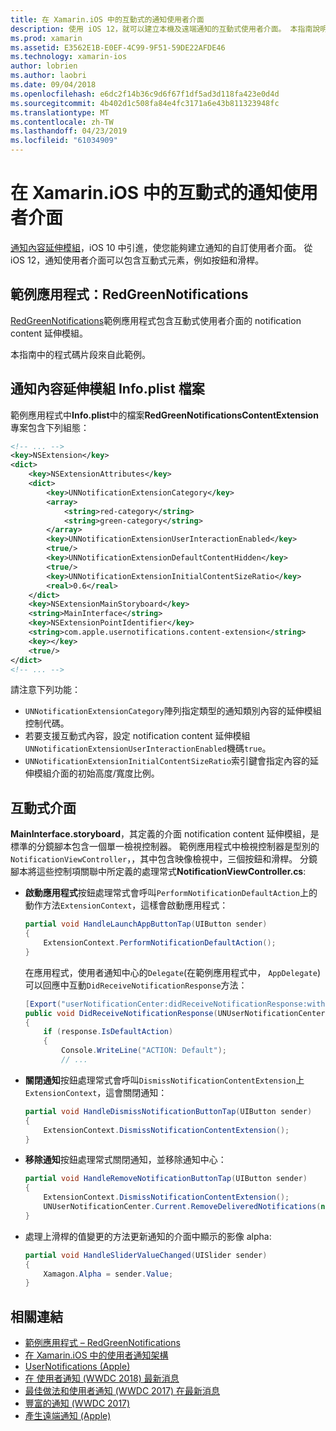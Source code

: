 ```yaml
---
title: 在 Xamarin.iOS 中的互動式的通知使用者介面
description: 使用 iOS 12，就可以建立本機及遠端通知的互動式使用者介面。 本指南說明如何使用 Xamarin.iOS 中使用這些功能。
ms.prod: xamarin
ms.assetid: E3562E1B-E0EF-4C99-9F51-59DE22AFDE46
ms.technology: xamarin-ios
author: lobrien
ms.author: laobri
ms.date: 09/04/2018
ms.openlocfilehash: e6dc2f14b36c9d6f67f1df5ad3d118fa423e0d4d
ms.sourcegitcommit: 4b402d1c508fa84e4fc3171a6e43b811323948fc
ms.translationtype: MT
ms.contentlocale: zh-TW
ms.lasthandoff: 04/23/2019
ms.locfileid: "61034909"
---
```

# <a name="interactive-notification-user-interfaces-in-xamarinios"></a>在 Xamarin.iOS 中的互動式的通知使用者介面

[通知內容延伸模組](~/ios/platform/user-notifications/advanced-user-notifications.md)，iOS 10 中引進，使您能夠建立通知的自訂使用者介面。 從 iOS 12，通知使用者介面可以包含互動式元素，例如按鈕和滑桿。

## <a name="sample-app-redgreennotifications"></a>範例應用程式：RedGreenNotifications

[RedGreenNotifications](https://developer.xamarin.com/samples/monotouch/iOS12/RedGreenNotifications)範例應用程式包含互動式使用者介面的 notification content 延伸模組。

本指南中的程式碼片段來自此範例。

## <a name="notification-content-extension-infoplist-file"></a>通知內容延伸模組 Info.plist 檔案

範例應用程式中**Info.plist**中的檔案**RedGreenNotificationsContentExtension**專案包含下列組態：

```xml
<!-- ... -->
<key>NSExtension</key>
<dict>
    <key>NSExtensionAttributes</key>
    <dict>
        <key>UNNotificationExtensionCategory</key>
        <array>
            <string>red-category</string>
            <string>green-category</string>
        </array>
        <key>UNNotificationExtensionUserInteractionEnabled</key>
        <true/>
        <key>UNNotificationExtensionDefaultContentHidden</key>
        <true/>
        <key>UNNotificationExtensionInitialContentSizeRatio</key>
        <real>0.6</real>
    </dict>
    <key>NSExtensionMainStoryboard</key>
    <string>MainInterface</string>
    <key>NSExtensionPointIdentifier</key>
    <string>com.apple.usernotifications.content-extension</string>
    <key></key>
    <true/>
</dict>
<!-- ... -->
```

請注意下列功能：

- `UNNotificationExtensionCategory`陣列指定類型的通知類別內容的延伸模組控制代碼。
- 若要支援互動式內容，設定 notification content 延伸模組`UNNotificationExtensionUserInteractionEnabled`機碼`true`。
- `UNNotificationExtensionInitialContentSizeRatio`索引鍵會指定內容的延伸模組介面的初始高度/寬度比例。

## <a name="interactive-interface"></a>互動式介面

**MainInterface.storyboard**，其定義的介面 notification content 延伸模組，是標準的分鏡腳本包含一個單一檢視控制器。 範例應用程式中檢視控制器是型別的`NotificationViewController`，，其中包含映像檢視中，三個按鈕和滑桿。 分鏡腳本將這些控制項關聯中所定義的處理常式**NotificationViewController.cs**:

- **啟動應用程式**按鈕處理常式會呼叫`PerformNotificationDefaultAction`上的動作方法`ExtensionContext`，這樣會啟動應用程式：

    ```csharp
    partial void HandleLaunchAppButtonTap(UIButton sender)
    {
        ExtensionContext.PerformNotificationDefaultAction();
    }
    ```

    在應用程式，使用者通知中心的`Delegate`(在範例應用程式中， `AppDelegate`) 可以回應中互動`DidReceiveNotificationResponse`方法：

    ```csharp
    [Export("userNotificationCenter:didReceiveNotificationResponse:withCompletionHandler:")]
    public void DidReceiveNotificationResponse(UNUserNotificationCenter center, UNNotificationResponse response, System.Action completionHandler)
    {
        if (response.IsDefaultAction)
        {
            Console.WriteLine("ACTION: Default");
            // ...
    ```

- **關閉通知**按鈕處理常式會呼叫`DismissNotificationContentExtension`上`ExtensionContext`，這會關閉通知：

    ```csharp
    partial void HandleDismissNotificationButtonTap(UIButton sender)
    {
        ExtensionContext.DismissNotificationContentExtension();
    }
    ```

- **移除通知**按鈕處理常式關閉通知，並移除通知中心：

    ```csharp
    partial void HandleRemoveNotificationButtonTap(UIButton sender)
    {
        ExtensionContext.DismissNotificationContentExtension();
        UNUserNotificationCenter.Current.RemoveDeliveredNotifications(new string[] { notification.Request.Identifier });
    }
    ```

- 處理上滑桿的值變更的方法更新通知的介面中顯示的影像 alpha:

    ```csharp
    partial void HandleSliderValueChanged(UISlider sender)
    {
        Xamagon.Alpha = sender.Value;
    }
    ```

## <a name="related-links"></a>相關連結

- [範例應用程式 – RedGreenNotifications](https://developer.xamarin.com/samples/monotouch/iOS12/RedGreenNotifications)
- [在 Xamarin.iOS 中的使用者通知架構](~/ios/platform/user-notifications/index.md)
- [UserNotifications (Apple)](https://developer.apple.com/documentation/usernotifications?language=objc)
- [在 使用者通知 (WWDC 2018) 最新消息](https://developer.apple.com/videos/play/wwdc2018/710/)
- [最佳做法和使用者通知 (WWDC 2017) 在最新消息](https://developer.apple.com/videos/play/wwdc2017/708/)
- [豐富的通知 (WWDC 2017)](https://developer.apple.com/videos/play/wwdc2017/817/)
- [產生遠端通知 (Apple)](https://developer.apple.com/documentation/usernotifications/setting_up_a_remote_notification_server/generating_a_remote_notification)
